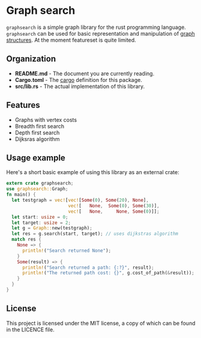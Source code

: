 # Graph search

`graphsearch` is a simple graph library for the rust programming language.
`graphsearch` can be used for basic representation and manipulation of
[graph structures](http://en.wikipedia.org/wiki/Graph_(abstract_data_type)). At the
moment featureset is quite limited.

## Organization
 - **README.md**  - The document you are currently reading.
 - **Cargo.toml** - The [cargo](https://crates.io/) definition for this package.
 - **src/lib.rs** - The actual implementation of this library.

## Features
 - Graphs with vertex costs
 - Breadth first search
 - Depth first search
 - Dijksras algorithm

## Usage example

Here's a short basic example of using this library as an external crate:

```rust
extern crate graphsearch;
use graphsearch::Graph;
fn main() {
  let testgraph = vec![vec![Some(0), Some(20), None],
                       vec![   None,  Some(0), Some(30)],
                       vec![   None,     None, Some(0)]];
  let start: usize = 0;
  let target: usize = 2;
  let g = Graph::new(testgraph);
  let res = g.search(start, target); // uses dijkstras algorithm
  match res {
    None => {
      println!("Search returned None");
    }
    Some(result) => {
      println!("Search returned a path: {:?}", result);
      println!("The returned path cost: {}", g.cost_of_path(&result));
    }
  }
}


```

## License

This project is licensed under the MIT license, a copy of which can be found in the
LICENCE file.
